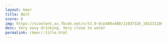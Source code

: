 ```yaml
---
layout: beer
title: Bolt
score: 6
img: https://scontent.xx.fbcdn.net/v/t1.0-0/p480x480/11037326_10153118666923745_5159572374416519952_n.jpg?oh=de789cab38660c5770f24820b2f026c2&oe=588271D5
desc: Very easy drinking. Very close to water
permalink: /beer/:title.html
---
```

